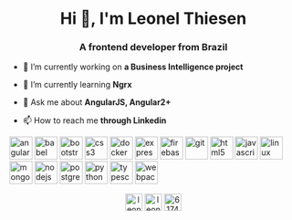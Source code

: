 <h1 align="center">Hi 👋, I'm Leonel Thiesen</h1>
<h3 align="center">A frontend developer from Brazil</h3>

- 🔭 I’m currently working on **a Business Intelligence project**

- 🌱 I’m currently learning **Ngrx**

- 💬 Ask me about **AngularJS, Angular2+**

- 📫 How to reach me **through Linkedin**

<p align="left"><img src="https://devicons.github.io/devicon/devicon.git/icons/angularjs/angularjs-original.svg" alt="angularjs" width="40" height="40"/> <img src="https://www.vectorlogo.zone/logos/babeljs/babeljs-icon.svg" alt="babel" width="40" height="40"/> <img src="https://devicons.github.io/devicon/devicon.git/icons/bootstrap/bootstrap-plain.svg" alt="bootstrap" width="40" height="40"/> <img src="https://devicons.github.io/devicon/devicon.git/icons/css3/css3-original-wordmark.svg" alt="css3" width="40" height="40"/> <img src="https://devicons.github.io/devicon/devicon.git/icons/docker/docker-original-wordmark.svg" alt="docker" width="40" height="40"/> <img src="https://devicons.github.io/devicon/devicon.git/icons/express/express-original-wordmark.svg" alt="express" width="40" height="40"/> <img src="https://www.vectorlogo.zone/logos/firebase/firebase-icon.svg" alt="firebase" width="40" height="40"/> <img src="https://www.vectorlogo.zone/logos/git-scm/git-scm-icon.svg" alt="git" width="40" height="40"/> <img src="https://devicons.github.io/devicon/devicon.git/icons/html5/html5-original-wordmark.svg" alt="html5" width="40" height="40"/> <img src="https://devicons.github.io/devicon/devicon.git/icons/javascript/javascript-original.svg" alt="javascript" width="40" height="40"/> <img src="https://devicons.github.io/devicon/devicon.git/icons/linux/linux-original.svg" alt="linux" width="40" height="40"/> <img src="https://devicons.github.io/devicon/devicon.git/icons/mongodb/mongodb-original-wordmark.svg" alt="mongodb" width="40" height="40"/> <img src="https://devicons.github.io/devicon/devicon.git/icons/nodejs/nodejs-original-wordmark.svg" alt="nodejs" width="40" height="40"/> <img src="https://devicons.github.io/devicon/devicon.git/icons/postgresql/postgresql-original-wordmark.svg" alt="postgresql" width="40" height="40"/> <img src="https://devicons.github.io/devicon/devicon.git/icons/python/python-original.svg" alt="python" width="40" height="40"/> <img src="https://devicons.github.io/devicon/devicon.git/icons/typescript/typescript-original.svg" alt="typescript" width="40" height="40"/> <img src="https://devicons.github.io/devicon/devicon.git/icons/webpack/webpack-original.svg" alt="webpack" width="40" height="40"/></p><p align="center">
<a href="https://codepen.io/leonelthiesen" target="blank"><img align="center" src="https://cdn.jsdelivr.net/npm/simple-icons@3.0.1/icons/codepen.svg" alt="leonelthiesen" height="30" width="30" /></a>
<a href="https://linkedin.com/in/leonel-thiesen-b5355a21" target="blank"><img align="center" src="https://cdn.jsdelivr.net/npm/simple-icons@3.0.1/icons/linkedin.svg" alt="leonel-thiesen-b5355a21" height="30" width="30" /></a>
<a href="https://stackoverflow.com/users/6174287" target="blank"><img align="center" src="https://cdn.jsdelivr.net/npm/simple-icons@3.0.1/icons/stackoverflow.svg" alt="6174287" height="30" width="30" /></a>
</p>
